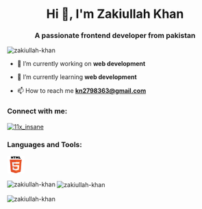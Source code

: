 
<h1 align="center">Hi 👋, I'm Zakiullah Khan</h1>
<h3 align="center">A passionate frontend developer from pakistan</h3>

<p align="left"> <img src="https://komarev.com/ghpvc/?username=zakiullah-khan&label=Profile%20views&color=0e75b6&style=flat" alt="zakiullah-khan" /> </p>

- 🔭 I’m currently working on **web development**

- 🌱 I’m currently learning **web development**

- 📫 How to reach me **kn2798363@gmail.com**

<h3 align="left">Connect with me:</h3>
<p align="left">
<a href="https://instagram.com/11x_insane" target="blank"><img align="center" src="https://raw.githubusercontent.com/rahuldkjain/github-profile-readme-generator/master/src/images/icons/Social/instagram.svg" alt="11x_insane" height="30" width="40" /></a>
</p>

<h3 align="left">Languages and Tools:</h3>
<p align="left"> <a href="https://www.w3.org/html/" target="_blank" rel="noreferrer"> <img src="https://raw.githubusercontent.com/devicons/devicon/master/icons/html5/html5-original-wordmark.svg" alt="html5" width="40" height="40"/> </a> </p>

<p><img align="left" src="https://github-readme-stats.vercel.app/api/top-langs?username=zakiullah-khan&show_icons=true&locale=en&layout=compact" alt="zakiullah-khan" /></p>

<p>&nbsp;<img align="center" src="https://github-readme-stats.vercel.app/api?username=zakiullah-khan&show_icons=true&locale=en" alt="zakiullah-khan" /></p>

<p><img align="center" src="https://github-readme-streak-stats.herokuapp.com/?user=zakiullah-khan&" alt="zakiullah-khan" /></p>

